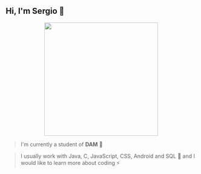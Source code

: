 ## Hi, I'm Sergio 👋

<p align="center">
  <img width="300" src="https://i.postimg.cc/VNHqN2yb/punpun2.jpg">
</p>

> I'm currently a student of **DAM** 🔭

> I usually work with Java, C, JavaScript, CSS, Android and SQL 🌱 and I would like to learn more about coding ⚡

<!--
**cesiouvas/cesiouvas** is a ✨ _special_ ✨ repository because its `README.md` (this file) appears on your GitHub profile.

Here are some ideas to get you started:

- 🔭 I’m currently working on ...
- 🌱 I’m currently learning ...
- 👯 I’m looking to collaborate on ...
- 🤔 I’m looking for help with ...
- 💬 Ask me about ...
- 📫 How to reach me: ...
- 😄 Pronouns: ...
- ⚡ Fun fact: ...
-->
